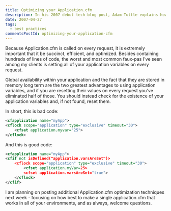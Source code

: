 ```yaml
---
title: Optimizing your Application.cfm
description: In his 2007 debut tech-blog post, Adam Tuttle explains how to efficiently bootstrap a CFML application.
date: 2007-04-27
tags:
  - best practices
commentsPostId: optimizing-your-application-cfm
---
```


Because Application.cfm is called on every request, it is extremely important that it be succinct, efficient, and optimized. Besides containing hundreds of lines of code, the worst and most common faux-pas I've seen among my clients is setting all of your application variables on every request.

Global availability within your application and the fact that they are stored in memory long term are the two greatest advantages to using application variables, and if you are resetting their values on every request you've eliminated half of those. You should instead check for the existence of your application variables and, if not found, reset them.

In short, this is bad code:

```xml
<cfapplication name="myApp">
<cflock scope="application" type="exclusive" timeout="30">
	<cfset application.myvar="25">
</cflock>
```

And this is good code:

```xml
<cfapplication name="myApp">
<cfif not isDefined("application.varsAreSet")>
	<cflock scope="application" type="exclusive" timeout="30">
		<cfset application.myVar=25>
		<cfset application.varsAreSet="true">
	</cflock>
</cfif>
```

I am planning on posting additional Application.cfm optimization techniques next week - focusing on how best to make a single application.cfm that works in all of your environments, and as always, welcome questions.
